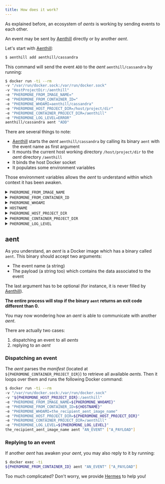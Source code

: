 ```yaml
---
title: How does it work?
---
```


As explained before, an ecosystem of *aents* is working by sending events to each other.

An event may be sent by [Aenthill](https://github.com/aenthill/aenthill) directly or by another *aent*.

Let's start with [Aenthill](https://github.com/aenthill/aenthill):

```bash
$ aenthill add aenthill/cassandra
```

This command will send the event <code>ADD</code> to the *aent* <code>aenthill/cassandra</code> by running:

```bash
$ docker run -ti --rm
-v "/var/run/docker.sock:/var/run/docker.sock"
-v "HostProjectDir:/aenthill"
-e "PHEROMONE_FROM_IMAGE_NAME="
-e "PHEROMONE_FROM_CONTAINER_ID="
-e "PHEROMONE_WHOAMI=aenthill/cassandra"
-e "PHEROMONE_HOST_PROJECT_DIR=/host/project/dir"
-e "PHEROMONE_CONTAINER_PROJECT_DIR=/aenthill"
-e "PHEROMONE_LOG_LEVEL=ERROR"
aenthill/cassandra aent "ADD"
```

There are several things to note:

* [Aenthill](https://github.com/aenthill/aenthill) starts the *aent* <code>aenthill/cassandra</code> by calling its binary <code>aent</code> with the event name as first argument
* It mounts the current host working directory <code>/host/project/dir</code> to the *aent* directory <code>/aenthill</code>
* It binds the host Docker socket
* It populates some environment variables

Those environment variables allows the *aent* to understand within which context it has been awaken.

<details>
  <summary><code>PHEROMONE_FROM_IMAGE_NAME</code></summary>
  <p>The event sender image name (empty if sended by [Aenthill](https://github.com/aenthill/aenthill)).</p>
</details>

<details>
  <summary><code>PHEROMONE_FROM_CONTAINER_ID</code></summary>
  <p>The event sender container ID (empty if sended by [Aenthill](https://github.com/aenthill/aenthill)).</p>
</details>

<details>
  <summary><code>PHEROMONE_WHOAMI</code></summary>
  <p>The event recipient image name (the *aent* itself).</p>
</details>

<details>
  <summary><code>HOSTNAME</code></summary>
  <p>The event recipient container ID (populated by Docker).</p>
</details>

<details>
  <summary><code>PHEROMONE_HOST_PROJECT_DIR</code></summary>
  <p>The host project directory.</p>
</details>

<details>
  <summary><code>PHEROMONE_CONTAINER_PROJECT_DIR</code></summary>
  <p>The path of the project directory in the *aent*.</p>
</details>

<details>
  <summary><code>PHEROMONE_LOG_LEVEL</code></summary>
  <p>The log level as defined by the user with [Aenthill](https://github.com/aenthill/aenthill).</p>
</details>

## aent

As you understand, an *aent* is a Docker image which has a binary called <code>aent</code>. This binary should accept two arguments:

* The event name (a string)
* The payload (a string too) which contains the data associated to the event

The last argument has to be optional (for instance, it is never filled by [Aenthill](https://github.com/aenthill/aenthill)).

**The entire process will stop if the binary <code>aent</code> returns an exit code different than 0.**

You may now wondering how an *aent* is able to communicate with another *aent*.

There are actually two cases:

1. dispatching an event to all *aents*
2. replying to an *aent*

### Dispatching an event

The *aent* parses the *manifest* (located at <code>${PHEROMONE_CONTAINER_PROJECT_DIR}</code>) to retrieve all available *aents*.
Then it loops over them and runs the following Docker command:

```bash
$ docker run -ti --rm
-v "/var/run/docker.sock:/var/run/docker.sock"
-v "${PHEROMONE_HOST_PROJECT_DIR}:/aenthill"
-e "PHEROMONE_FROM_IMAGE_NAME=${PHEROMONE_WHOAMI}"
-e "PHEROMONE_FROM_CONTAINER_ID=${HOSTNAME}"
-e "PHEROMONE_WHOAMI=the_recipient_aent_image_name"
-e "PHEROMONE_HOST_PROJECT_DIR=${PHEROMONE_HOST_PROJECT_DIR}"
-e "PHEROMONE_CONTAINER_PROJECT_DIR=/aenthill"
-e "PHEROMONE_LOG_LEVEL=${PHEROMONE_LOG_LEVEL}"
the_recipient_aent_image_name aent "AN_EVENT" ["A_PAYLOAD"]
```

### Replying to an event

If another *aent* has awaken your *aent*, you may also reply to it by running:

```bash
$ docker exec -ti
${PHEROMONE_FROM_CONTAINER_ID} aent "AN_EVENT" ["A_PAYLOAD"]
```

Too much complicated? Don't worry, we provide [Hermes](https://github.com/aenthill/hermes) to help you!